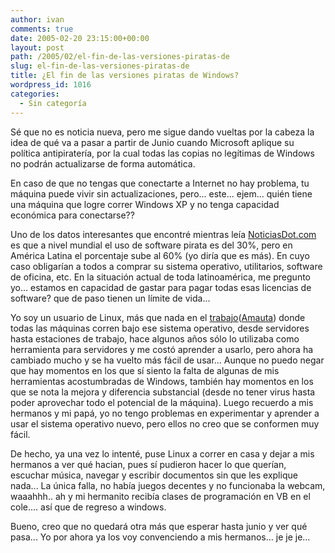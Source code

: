 ```yaml
---
author: ivan
comments: true
date: 2005-02-20 23:15:00+00:00
layout: post
path: /2005/02/el-fin-de-las-versiones-piratas-de
slug: el-fin-de-las-versiones-piratas-de
title: ¿El fin de las versiones piratas de Windows?
wordpress_id: 1016
categories:
  - Sin categoría
---
```


Sé que no es noticia nueva, pero me sigue dando vueltas por la cabeza la idea de qué va a pasar a partir de Junio cuando Microsoft aplique su política antipiratería, por la cual todas las copias no legítimas de Windows no podrán actualizarse de forma automática.

En caso de que no tengas que conectarte a Internet no hay problema, tu máquina puede vivir sin actualizaciones, pero... este... ejem... quién tiene una máquina que logre correr Windows XP y no tenga capacidad económica para conectarse??

Uno de los datos interesantes que encontré mientras leía [NoticiasDot.com](https://www.noticiasdot.com/publicaciones/2005/0205/1702/noticias170205/noticias170205-02.htm) es que a nivel mundial el uso de software pirata es del 30%, pero en América Latina el porcentaje sube al 60% (yo diría que es más). En cuyo caso obligarían a todos a comprar su sistema operativo, utilitarios, software de oficina, etc. En la situación actual de toda latinoamérica, me pregunto yo... estamos en capacidad de gastar para pagar todas esas licencias de software? que de paso tienen un límite de vida...

Yo soy un usuario de Linux, más que nada en el [trabajo](https://www.amautacorp.com/)([Amauta](http://www.amautacorp.com/)) donde todas las máquinas corren bajo ese sistema operativo, desde servidores hasta estaciones de trabajo, hace algunos años sólo lo utilizaba como herramienta para servidores y me costó aprender a usarlo, pero ahora ha cambiado mucho y se ha vuelto más fácil de usar... Aunque no puedo negar que hay momentos en los que sí siento la falta de algunas de mis herramientas acostumbradas de Windows, también hay momentos en los que se nota la mejora y diferencia substancial (desde no tener virus hasta poder aprovechar todo el potencial de la máquina). Luego recuerdo a mis hermanos y mi papá, yo no tengo problemas en experimentar y aprender a usar el sistema operativo nuevo, pero ellos no creo que se conformen muy fácil.

De hecho, ya una vez lo intenté, puse Linux a correr en casa y dejar a mis hermanos a ver qué hacian, pues sí pudieron hacer lo que querían, escuchar música, navegar y escribir documentos sin que les explique nada... La única falla, no había juegos decentes y no funcionaba la webcam, waaahhh.. ah y mi hermanito recibía clases de programación en VB en el cole.... así que de regreso a windows.

Bueno, creo que no quedará otra más que esperar hasta junio y ver qué pasa... Yo por ahora ya los voy convenciendo a mis hermanos... je je je...
